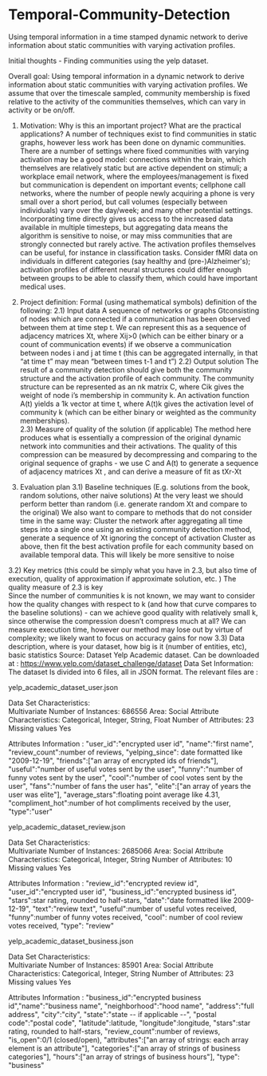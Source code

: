 # Temporal-Community-Detection
Using temporal information in a time stamped dynamic network to derive information about static communities with varying activation profiles.

Initial thoughts - Finding communities using the yelp dataset.

Overall goal: Using temporal information in a dynamic network to derive information about static communities with varying activation profiles. We assume that over the timescale sampled, community membership is fixed relative to the activity of the communities themselves, which can vary in activity or be on/off. 


1. Motivation: Why is this an important project? What are the practical applications?
	A number of techniques exist to find communities in static graphs, however less work has been done on dynamic communities. There are a number of settings where fixed communities with varying activation may be a good model: connections within the brain, which themselves are relatively static but are active dependent on stimuli; a workplace email network, where the employees/management is fixed but communication is dependent on important events; cellphone call networks, where the number of people newly acquiring a phone is very small over a short period, but call volumes (especially between individuals) vary over the day/week; and many other potential settings. Incorporating time directly gives us access to the increased data available in multiple timesteps, but aggregating data means the algorithm is sensitive to noise, or may miss communities that are strongly connected but rarely active. The activation profiles themselves can be useful, for instance in classification tasks. Consider fMRI data on individuals in different categories (say healthy and (pre-)Alzheimer's); activation profiles of different neural structures could differ enough between groups to be able to classify them, which could have important medical uses.
2. Project definition:
Formal (using mathematical symbols) definition of the following:
2.1) Input data
	A sequence of networks or graphs Gtconsisting of nodes which are connected if a communication has been observed between them at time step t. We can represent this as a sequence of adjacency matrices Xt, where Xij>0  (which can be either binary or a count of communication events) if we observe a communication between nodes i and j at time t (this can be aggregated internally, in that “at time t” may mean “between times t-1 and t”)
2.2) Output solution
	The result of a community detection should give both the community structure and the activation profile of each community. The community structure can be represented as an nk matrix C, where Cik gives the weight of node i’s membership in community k. An activation function A(t) yields a 1k vector at time t, where A(t)k gives the activation level of community k (which can be either binary or weighted as the community memberships).	
2.3) Measure of quality of the solution (if applicable)
	The method here produces what is essentially a compression of the original dynamic network into communities and their activations. The quality of this compression can be measured by decompressing and comparing to the original sequence of graphs - we use C and A(t) to generate a sequence of adjacency matrices Xt , and can derive a measure of fit as tXr-Xt 

3. Evaluation plan
3.1) Baseline techniques (E.g. solutions from the book, random solutions, other naive solutions)
	At the very least we should perform better than random (i.e. generate random Xt  and compare to the original)
	We also want to compare to methods that do not consider time in the same way:
Cluster the network after aggregating all time steps into a single one using an existing community detection method, generate a sequence of Xt ignoring the concept of activation
Cluster as above, then fit the best activation profile for each community based on available temporal data. This will likely be more sensitive to noise

3.2) Key metrics (this could be simply what you have in 2.3, but also time of execution, quality of  approximation if approximate solution, etc. )
	The quality measure of 2.3 is key	
	Since the number of communities k is not known, we may want to consider how the quality changes with respect to k (and how that curve compares to the baseline solutions) - can we achieve good quality with relatively small k, since otherwise the compression doesn’t compress much at all?
	We can measure execution time, however our method may lose out by virtue of complexity; we likely want to focus on accuracy gains for now
3.3) Data description, where is your dataset, how big is it (number of entities, etc), basic statistics
Source:
Dataset Yelp Academic dataset.
Can be downloaded at : https://www.yelp.com/dataset_challenge/dataset
Data Set Information:
The dataset Is divided into 6 files, all in JSON format. The relevant files are :

yelp_academic_dataset_user.json

Data Set Characteristics:  
Multivariate
Number of Instances:
686556
Area:
Social
Attribute Characteristics:
Categorical, Integer, String, Float
Number of Attributes:
23
Missing values
Yes


 
Attributes Information :
 "user_id":"encrypted user id",  "name":"first name",  "review_count":number of reviews, "yelping_since": date formatted like "2009-12-19", "friends":["an array of encrypted ids of friends"], "useful":"number of useful votes sent by the user", "funny":"number of funny votes sent by the user", "cool":"number of cool votes sent by the user", "fans":"number of fans the user has", "elite":["an array of years the user was elite"], "average_stars":floating point average like 4.31, "compliment_hot":number of hot compliments received by the user, "type":"user"
 
yelp_academic_dataset_review.json

Data Set Characteristics:  
Multivariate
Number of Instances:
2685066
Area:
Social
Attribute Characteristics:
Categorical, Integer, String
Number of Attributes:
10
Missing values
Yes


 
Attributes Information :
"review_id":"encrypted review id", "user_id":"encrypted user id", "business_id":"encrypted business id", "stars":star rating, rounded to half-stars, "date":"date formatted like 2009-12-19",	"text":"review text", "useful":number of useful votes received, "funny":number of funny votes received, "cool": number of cool review votes received, "type": "review"

yelp_academic_dataset_business.json 

Data Set Characteristics:  
Multivariate
Number of Instances:
85901
Area:
Social
Attribute Characteristics:
Categorical, Integer, String
Number of Attributes:
23
Missing values
Yes


 
Attributes Information :
"business_id":"encrypted business id","name":"business name", "neighborhood":"hood name",	"address":"full address", "city":"city", "state":"state -- if applicable --", "postal code":"postal code", "latitude":latitude, "longitude":longitude, "stars":star rating, rounded to half-stars,  "review_count":number of reviews, "is_open":0/1 (closed/open), "attributes":["an array of strings: each array element is an attribute"], "categories":["an array of strings of business categories"], "hours":["an array of strings of business hours"], "type": "business"
